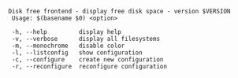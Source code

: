 
    Disk free frontend - display free disk space - version $VERSION
     Usage: $(basename $0) <option>

     -h, --help      	display help
     -v, --verbose   	display all filesystems
     -m, --monochrome	disable color
     -l, --listconfig	show configuration
     -c, --configure 	create new configuration
     -r, --reconfigure 	reconfigure configuration





